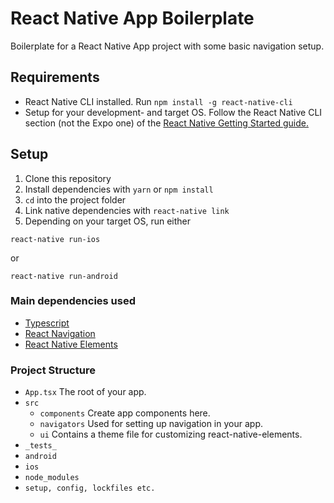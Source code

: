 # React Native App Boilerplate

Boilerplate for a React Native App project with some basic navigation setup.

## Requirements

- React Native CLI installed. Run `npm install -g react-native-cli`
- Setup for your development- and target OS. Follow the React Native CLI section (not the Expo one) of the [React Native Getting Started guide.](https://facebook.github.io/react-native/docs/getting-started.html)

## Setup

1. Clone this repository
2. Install dependencies with `yarn` or `npm install`
3. `cd` into the project folder
4. Link native dependencies with `react-native link`
5. Depending on your target OS, run either

```
react-native run-ios
```

or

```
react-native run-android
```

### Main dependencies used

- [Typescript](https://www.npmjs.com/package/typescript)
- [React Navigation](https://reactnavigation.org/en/)
- [React Native Elements](https://react-native-training.github.io/react-native-elements/)

### Project Structure

- `App.tsx` The root of your app.
- `src`
  - `components` Create app components here.
  - `navigators` Used for setting up navigation in your app.
  - `ui` Contains a theme file for customizing react-native-elements.
- `_tests_`
- `android`
- `ios`
- `node_modules`
- `setup, config, lockfiles etc.`
